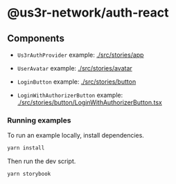 # @us3r-network/auth-react

## Components

- `Us3rAuthProvider` example: [./src/stories/app](./src/stories/app)

- `UserAvatar` example: [./src/stories/avatar](./src/stories/avatar)

- `LoginButton` example: [./src/stories/button](./src/stories/button)

- `LoginWithAuthorizerButton` example: [./src/stories/button/LoginWithAuthorizerButton.tsx](./src/stories/button/LoginWithAuthorizerButton.tsx)

### Running examples

To run an example locally, install dependencies.

```bash
yarn install
```

Then run the dev script.

```bash
yarn storybook
```
